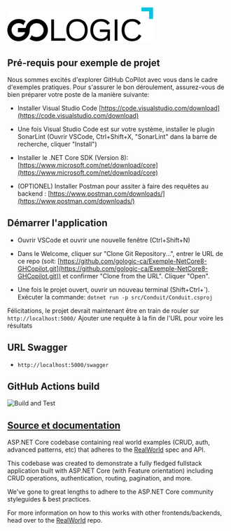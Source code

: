 # ![Formation GoLogic Example de Projet](Gologic.png)

## Pré-requis pour exemple de projet 

Nous sommes excités d'explorer GitHub CoPilot avec vous dans le cadre d'exemples pratiques. Pour s'assurer le bon déroulement, assurez-vous de bien préparer votre poste de la manière suivante: 

- Installer Visual Studio Code [https://code.visualstudio.com/download](https://code.visualstudio.com/download)

- Une fois Visual Studio Code est sur votre système, installer le plugin SonarLint (Ouvrir VSCode, Ctrl+Shift+X, "SonarLint" dans la barre de recherche, cliquer "Install")

- Installer le .NET Core SDK (Version 8): [https://www.microsoft.com/net/download/core](https://www.microsoft.com/net/download/core)

- (OPTIONEL) Installer Postman pour assiter à faire des requêtes au backend : [https://www.postman.com/downloads/](https://www.postman.com/downloads/)


## Démarrer l'application

- Ouvrir VSCode et ouvrir une nouvelle fenêtre (Ctrl+Shift+N)

- Dans le Welcome, cliquer sur "Clone Git Repository...", entrer le URL de ce repo (soit: [https://github.com/gologic-ca/Exemple-NetCore8-GHCopilot.git](https://github.com/gologic-ca/Exemple-NetCore8-GHCopilot.git)) et confirmer "Clone from the URL". Cliquer "Open". 

- Une fois le projet ouvert, ouvrir un nouveau terminal (Shift+Ctrl+\`). Exécuter la commande: 
`dotnet run -p src/Conduit/Conduit.csproj`

Félicitations, le projet devrait maintenant être en train de rouler sur `http://localhost:5000/`
Ajouter une requête à la fin de l'URL pour voire les résultats

## URL Swagger

- `http://localhost:5000/swagger`

## GitHub Actions build

![Build and Test](https://github.com/gothinkster/aspnetcore-realworld-example-app/workflows/Build%20and%20Test/badge.svg)

## [Source et documentation](https://github.com/gothinkster/realworld)

ASP.NET Core codebase containing real world examples (CRUD, auth, advanced patterns, etc) that adheres to the [RealWorld](https://github.com/gothinkster/realworld-example-apps) spec and API.

This codebase was created to demonstrate a fully fledged fullstack application built with ASP.NET Core (with Feature orientation) including CRUD operations, authentication, routing, pagination, and more.

We've gone to great lengths to adhere to the ASP.NET Core community styleguides & best practices.

For more information on how to this works with other frontends/backends, head over to the [RealWorld](https://github.com/gothinkster/realworld) repo.
